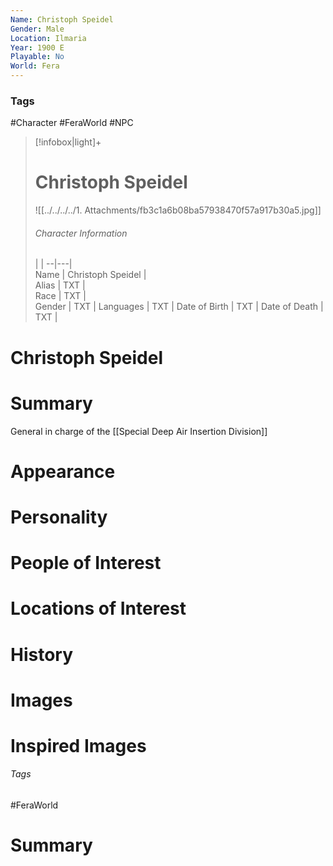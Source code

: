 ```yaml
---
Name: Christoph Speidel
Gender: Male
Location: Ilmaria
Year: 1900 E
Playable: No
World: Fera
---
```


### Tags
#Character #FeraWorld #NPC

> [!infobox|light]+  
> # Christoph Speidel  
> ![[../../../../1. Attachments/fb3c1a6b08ba57938470f57a917b30a5.jpg]]
> ###### Character Information
>  |   |
> --|---|  
> Name | Christoph Speidel |  
> Alias | TXT |  
> Race | TXT |  
> Gender | TXT |
> Languages | TXT |
> Date of Birth | TXT |
> Date of Death | TXT |

# Christoph Speidel

# Summary
General in charge of the [[Special Deep Air Insertion Division]]

# Appearance

# Personality

# People of Interest

# Locations of Interest

# History

# Images

# Inspired Images
###### Tags

#FeraWorld

# Summary
